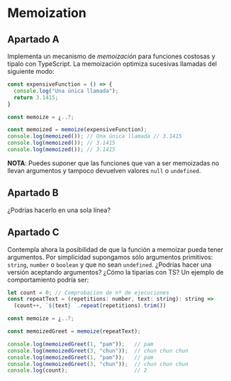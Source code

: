 # Memoization

## Apartado A

Implementa un mecanismo de _memoización_ para funciones costosas y tipalo con TypeScript. La memoización optimiza sucesivas llamadas del siguiente modo:

```js
const expensiveFunction = () => {
  console.log("Una única llamada");
  return 3.1415;
}

const memoize = ¿..?;

const memoized = memoize(expensiveFunction);
console.log(memoized()); // Una única llamada // 3.1415
console.log(memoized()); // 3.1415
console.log(memoized()); // 3.1415
```

**NOTA**: Puedes suponer que las funciones que van a ser memoizadas no llevan argumentos y tampoco devuelven valores `null` o `undefined`.

## Apartado B

¿Podrías hacerlo en una sola línea?

## Apartado C

Contempla ahora la posibilidad de que la función a memoizar pueda tener argumentos. Por simplicidad supongamos sólo argumentos primitivos: `string`, `number` o `boolean` y que no sean `undefined`. ¿Podrías hacer una versión aceptando argumentos? ¿Cómo la tiparías con TS? Un ejemplo de comportamiento podría ser:

```js
let count = 0; // Comprobacion de nº de ejecuciones
const repeatText = (repetitions: number, text: string): string =>
  (count++, `${text} `.repeat(repetitions).trim())

const memoize = ¿..?;

const memoizedGreet = memoize(repeatText);

console.log(memoizedGreet(1, "pam"));   // pam
console.log(memoizedGreet(3, "chun"));  // chun chun chun
console.log(memoizedGreet(1, "pam"));   // pam
console.log(memoizedGreet(3, "chun"));  // chun chun chun
console.log(count);                     // 2
```